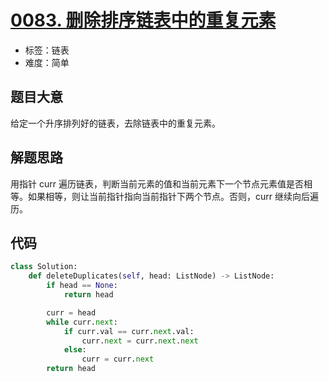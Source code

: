 # [0083. 删除排序链表中的重复元素](https://leetcode-cn.com/problems/remove-duplicates-from-sorted-list/)

- 标签：链表
- 难度：简单

## 题目大意

给定一个升序排列好的链表，去除链表中的重复元素。

## 解题思路

用指针 curr 遍历链表，判断当前元素的值和当前元素下一个节点元素值是否相等。如果相等，则让当前指针指向当前指针下两个节点。否则，curr 继续向后遍历。

## 代码

```Python
class Solution:
    def deleteDuplicates(self, head: ListNode) -> ListNode:
        if head == None:
            return head

        curr = head
        while curr.next:
            if curr.val == curr.next.val:
                curr.next = curr.next.next
            else:
                curr = curr.next
        return head
```

